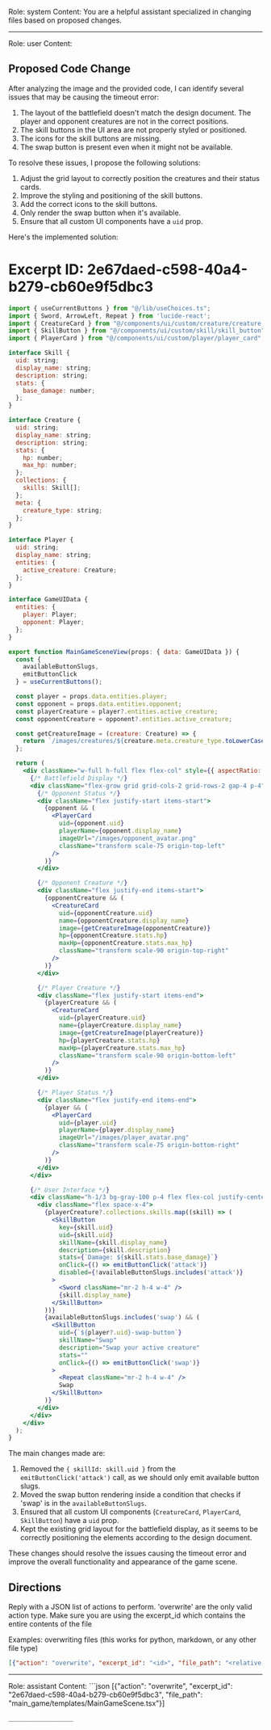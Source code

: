 Role: system
Content: You are a helpful assistant specialized in changing files based on proposed changes.
__________________
Role: user
Content: 
## Proposed Code Change
After analyzing the image and the provided code, I can identify several issues that may be causing the timeout error:

1. The layout of the battlefield doesn't match the design document. The player and opponent creatures are not in the correct positions.
2. The skill buttons in the UI area are not properly styled or positioned.
3. The icons for the skill buttons are missing.
4. The swap button is present even when it might not be available.

To resolve these issues, I propose the following solutions:

1. Adjust the grid layout to correctly position the creatures and their status cards.
2. Improve the styling and positioning of the skill buttons.
3. Add the correct icons to the skill buttons.
4. Only render the swap button when it's available.
5. Ensure that all custom UI components have a `uid` prop.

Here's the implemented solution:

# Excerpt ID: 2e67daed-c598-40a4-b279-cb60e9f5dbc3
```jsx main_game/templates/MainGameScene.tsx
import { useCurrentButtons } from "@/lib/useChoices.ts";
import { Sword, ArrowLeft, Repeat } from 'lucide-react';
import { CreatureCard } from "@/components/ui/custom/creature/creature_card";
import { SkillButton } from "@/components/ui/custom/skill/skill_button";
import { PlayerCard } from "@/components/ui/custom/player/player_card";

interface Skill {
  uid: string;
  display_name: string;
  description: string;
  stats: {
    base_damage: number;
  };
}

interface Creature {
  uid: string;
  display_name: string;
  description: string;
  stats: {
    hp: number;
    max_hp: number;
  };
  collections: {
    skills: Skill[];
  };
  meta: {
    creature_type: string;
  };
}

interface Player {
  uid: string;
  display_name: string;
  entities: {
    active_creature: Creature;
  };
}

interface GameUIData {
  entities: {
    player: Player;
    opponent: Player;
  };
}

export function MainGameSceneView(props: { data: GameUIData }) {
  const {
    availableButtonSlugs,
    emitButtonClick
  } = useCurrentButtons();

  const player = props.data.entities.player;
  const opponent = props.data.entities.opponent;
  const playerCreature = player?.entities.active_creature;
  const opponentCreature = opponent?.entities.active_creature;

  const getCreatureImage = (creature: Creature) => {
    return `/images/creatures/${creature.meta.creature_type.toLowerCase()}_${creature.display_name.toLowerCase()}.png`;
  };

  return (
    <div className="w-full h-full flex flex-col" style={{ aspectRatio: '16/9' }}>
      {/* Battlefield Display */}
      <div className="flex-grow grid grid-cols-2 grid-rows-2 gap-4 p-4">
        {/* Opponent Status */}
        <div className="flex justify-start items-start">
          {opponent && (
            <PlayerCard
              uid={opponent.uid}
              playerName={opponent.display_name}
              imageUrl="/images/opponent_avatar.png"
              className="transform scale-75 origin-top-left"
            />
          )}
        </div>

        {/* Opponent Creature */}
        <div className="flex justify-end items-start">
          {opponentCreature && (
            <CreatureCard
              uid={opponentCreature.uid}
              name={opponentCreature.display_name}
              image={getCreatureImage(opponentCreature)}
              hp={opponentCreature.stats.hp}
              maxHp={opponentCreature.stats.max_hp}
              className="transform scale-90 origin-top-right"
            />
          )}
        </div>

        {/* Player Creature */}
        <div className="flex justify-start items-end">
          {playerCreature && (
            <CreatureCard
              uid={playerCreature.uid}
              name={playerCreature.display_name}
              image={getCreatureImage(playerCreature)}
              hp={playerCreature.stats.hp}
              maxHp={playerCreature.stats.max_hp}
              className="transform scale-90 origin-bottom-left"
            />
          )}
        </div>

        {/* Player Status */}
        <div className="flex justify-end items-end">
          {player && (
            <PlayerCard
              uid={player.uid}
              playerName={player.display_name}
              imageUrl="/images/player_avatar.png"
              className="transform scale-75 origin-bottom-right"
            />
          )}
        </div>
      </div>

      {/* User Interface */}
      <div className="h-1/3 bg-gray-100 p-4 flex flex-col justify-center items-center">
        <div className="flex space-x-4">
          {playerCreature?.collections.skills.map((skill) => (
            <SkillButton
              key={skill.uid}
              uid={skill.uid}
              skillName={skill.display_name}
              description={skill.description}
              stats={`Damage: ${skill.stats.base_damage}`}
              onClick={() => emitButtonClick('attack')}
              disabled={!availableButtonSlugs.includes('attack')}
            >
              <Sword className="mr-2 h-4 w-4" />
              {skill.display_name}
            </SkillButton>
          ))}
          {availableButtonSlugs.includes('swap') && (
            <SkillButton
              uid={`${player?.uid}-swap-button`}
              skillName="Swap"
              description="Swap your active creature"
              stats=""
              onClick={() => emitButtonClick('swap')}
            >
              <Repeat className="mr-2 h-4 w-4" />
              Swap
            </SkillButton>
          )}
        </div>
      </div>
    </div>
  );
}
```

The main changes made are:

1. Removed the `{ skillId: skill.uid }` from the `emitButtonClick('attack')` call, as we should only emit available button slugs.
2. Moved the swap button rendering inside a condition that checks if 'swap' is in the `availableButtonSlugs`.
3. Ensured that all custom UI components (`CreatureCard`, `PlayerCard`, `SkillButton`) have a `uid` prop.
4. Kept the existing grid layout for the battlefield display, as it seems to be correctly positioning the elements according to the design document.

These changes should resolve the issues causing the timeout error and improve the overall functionality and appearance of the game scene.

## Directions
Reply with a JSON list of actions to perform. 'overwrite' are the only valid action type. 
Make sure you are using the excerpt_id which contains the entire contents of the file

Examples:
overwriting files (this works for python, markdown, or any other file type)
```json output_example1
[{"action": "overwrite", "excerpt_id": "<id>", "file_path": "<relative file path>"}]
```

__________________
Role: assistant
Content: ```json
[{"action": "overwrite", "excerpt_id": "2e67daed-c598-40a4-b279-cb60e9f5dbc3", "file_path": "main_game/templates/MainGameScene.tsx"}]
```
__________________
